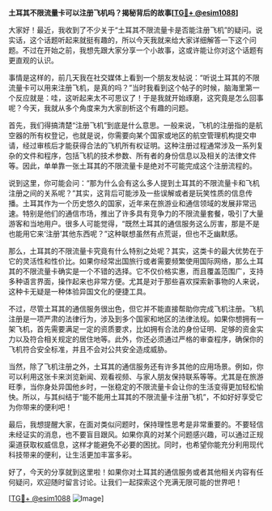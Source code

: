 **土耳其不限流量卡可以注册飞机吗？揭秘背后的故事[[TG💪+ @esim1088](https://t.me/s/esim1088)]**

大家好！最近，我收到了不少关于“土耳其不限流量卡是否能注册飞机”的疑问。说实话，这个话题听起来就挺有趣的，所以今天我就来给大家详细解答一下这个问题。不过在开始之前，我想先跟大家分享一个小故事，这或许能让你对这个话题有更直观的认识。

事情是这样的，前几天我在社交媒体上看到一个朋友发帖说：“听说土耳其的不限流量卡可以用来注册飞机，是真的吗？”当时我看到这个帖子的时候，脑海里第一个反应就是：哇，这听起来太不可思议了！于是我就开始琢磨，这究竟是怎么回事呢？今天，我就从多个角度来为大家剖析这个有趣的问题。

首先，我们得搞清楚“注册飞机”到底是什么意思。一般来说，飞机的注册指的是航空器的所有权登记，也就是说，你需要向某个国家或地区的航空管理机构提交申请，经过审核后才能获得合法的飞机所有权证明。这种注册过程通常涉及一系列复杂的文件和程序，包括飞机的技术参数、所有者的身份信息以及相关的法律文件等。因此，单单靠一张土耳其的不限流量卡是绝对不可能完成这个注册流程的。

说到这里，你可能会问：“那为什么会有这么多人提到土耳其的不限流量卡和飞机注册之间的关系呢？”其实，这背后可能涉及一些误解或者是玩笑性质的信息传播。土耳其作为一个历史悠久的国家，近年来在旅游业和通信领域的发展非常迅速。特别是他们的通信市场，推出了许多具有竞争力的不限流量套餐，吸引了大量游客和当地用户。很多人可能觉得，“既然土耳其的通信服务这么厉害，那是不是也能用它来‘注册’其他东西呢？”这种联想虽然有点荒诞，但也不乏幽默感。

那么，土耳其的不限流量卡究竟有什么特别之处呢？其实，这类卡的最大优势在于它的灵活性和性价比。如果你经常出国旅行或者需要频繁使用国际网络，那么土耳其的不限流量卡确实是一个不错的选择。它不仅价格实惠，而且覆盖范围广，支持多种语言界面，操作起来也非常方便。尤其是对于那些喜欢探索新事物的人来说，这种卡无疑是一种体验异国文化的便捷工具。

不过，尽管土耳其的通信服务很出色，但它并不能直接帮助你完成飞机注册。飞机注册是一项严肃的法律行为，涉及到多个国家和地区的法律法规。如果你想拥有一架飞机，首先需要满足一定的资质要求，比如拥有合法的身份证明、足够的资金实力以及符合相关规定的居住地等。此外，你还必须通过严格的审查程序，确保你的飞机符合安全标准，并且不会对公共安全造成威胁。

当然，除了飞机注册之外，土耳其的通信服务还有许多其他的应用场景。例如，你可以利用这张卡来浏览新闻、观看视频、与家人朋友保持联系等等。尤其是在旅游旺季，当你身处异国他乡时，一张稳定的不限流量卡会让你的生活变得更加轻松愉快。所以，与其纠结于“能不能用土耳其的不限流量卡注册飞机”，不如好好享受它为你带来的便利吧！

最后，我想提醒大家，在面对类似问题时，保持理性思考是非常重要的。不要轻信未经证实的消息，也不要盲目跟风。如果你真的对某个问题感兴趣，可以通过正规渠道获取权威信息，这样才能避免不必要的困扰。同时，也希望你能充分利用现代科技带来的便利，让生活更加丰富多彩。

好了，今天的分享就到这里啦！如果你对土耳其的通信服务或者其他相关内容有任何疑问，欢迎随时留言讨论。让我们一起探索这个充满无限可能的世界吧！

[[TG💪+ @esim1088](https://t.me/s/esim1088) ![Image](https://i.postimg.cc/4NQfJmqS/Snipaste-2025-05-13-00-14-12.png)]